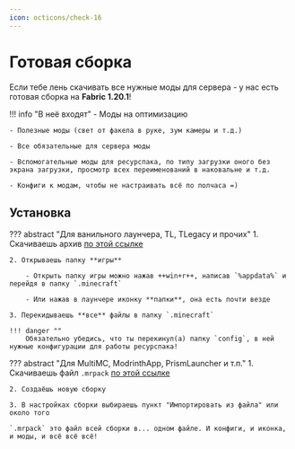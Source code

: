 ```yaml
---
icon: octicons/check-16
---
```


# Готовая сборка
Если тебе лень скачивать все нужные моды для сервера - у нас есть готовая сборка на **Fabric 1.20.1**!

!!! info "В неё входят"
    - Моды на оптимизацию

    - Полезные моды (свет от факела в руке, зум камеры и т.д.)

    - Все обязательные для сервера моды

    - Вспомогательные моды для ресурспака, по типу загрузки оного без экрана загрузки, просмотр всех переименований в наковальне и т.д.

    - Конфиги к модам, чтобы не настраивать всё по полчаса =)

## Установка
??? abstract "Для ванильного лаунчера, TL, TLegacy и прочих"
    1. Скачиваешь архив [по этой ссылке](https://drive.google.com/file/d/1r6rQFvht8BvQYMzwochRfXfFVS5EY3_l/view?usp=sharing)

    2. Открываешь папку **игры**
        
        - Открыть папку игры можно нажав ++win+r++, написав `%appdata%` и перейдя в папку `.minecraft`
        
        - Или нажав в лаунчере иконку **папки**, она есть почти везде
    
    3. Перекидываешь **все** файлы в папку `.minecraft`

    !!! danger ""
        Обязательно убедись, что ты перекинул(а) папку `config`, в ней нужные конфигурации для работы ресурспака!

??? abstract "Для MultiMC, ModrinthApp, PrismLauncher и т.п."
    1. Скачиваешь файл `.mrpack` [по этой ссылке](https://drive.google.com/file/d/1LdBcpjmbK2vX9RqFhbt1U8Zx9xE9XdPL/view?usp=sharing)

    2. Создаёшь новую сборку

    3. В настройках сборки выбираешь пункт "Импортировать из файла" или около того

    `.mrpack` это файл всей сборки в... одном файле. И конфиги, и иконка, и моды, и всё всё всё!